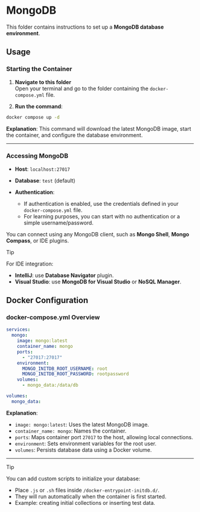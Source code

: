 # MongoDB

This folder contains instructions to set up a **MongoDB database environment**.

## Usage

### Starting the Container

1. **Navigate to this folder**  
   Open your terminal and go to the folder containing the `docker-compose.yml` file.

2. **Run the command**:

```bash
docker compose up -d
  ```

**Explanation**: This command will download the latest MongoDB image, start the container, and configure the database environment.

---

### Accessing MongoDB

* **Host**: `localhost:27017`
* **Database**: `test` (default)
* **Authentication**:

  * If authentication is enabled, use the credentials defined in your `docker-compose.yml` file.
  * For learning purposes, you can start with no authentication or a simple username/password.

You can connect using any MongoDB client, such as **Mongo Shell**, **Mongo Compass**, or IDE plugins.

> [!TIP]
>For IDE integration:
>* **IntelliJ**: use **Database Navigator** plugin.
>* **Visual Studio**: use **MongoDB for Visual Studio** or **NoSQL Manager**.

## Docker Configuration

### docker-compose.yml Overview

```yaml
services:
  mongo:
    image: mongo:latest
    container_name: mongo
    ports:
      - "27017:27017"
    environment:
      MONGO_INITDB_ROOT_USERNAME: root
      MONGO_INITDB_ROOT_PASSWORD: rootpassword
    volumes:
      - mongo_data:/data/db

volumes:
  mongo_data:
```

**Explanation**:

* `image: mongo:latest`: Uses the latest MongoDB image.
* `container_name: mongo`: Names the container.
* `ports`: Maps container port `27017` to the host, allowing local connections.
* `environment`: Sets environment variables for the root user.
* `volumes`: Persists database data using a Docker volume.

---

> [!TIP]
>You can add custom scripts to initialize your database:
>* Place `.js` or `.sh` files inside `/docker-entrypoint-initdb.d/`.
>* They will run automatically when the container is first started.
>* Example: creating initial collections or inserting test data.
